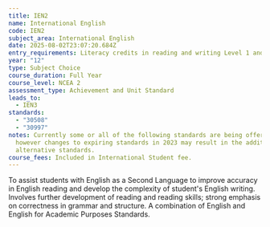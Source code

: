 ```yaml
---
title: IEN2
name: International English
code: IEN2
subject_area: International English
date: 2025-08-02T23:07:20.684Z
entry_requirements: Literacy credits in reading and writing Level 1 and HOF/TIC approval.
year: "12"
type: Subject Choice
course_duration: Full Year
course_level: NCEA 2
assessment_type: Achievement and Unit Standard
leads_to:
  - IEN3
standards:
  - "30508"
  - "30997"
notes: Currently some or all of the following standards are being offered,
  however changes to expiring standards in 2023 may result in the addition of
  alternative standards.
course_fees: Included in International Student fee.
---
```

To assist students with English as a Second Language to improve accuracy in English reading and develop the complexity of student's English writing. Involves further development of reading and reading skills; strong emphasis on correctness in grammar and structure. A combination of English and English for Academic Purposes Standards.
